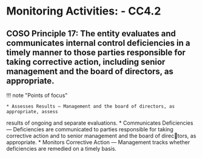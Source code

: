 #  Monitoring Activities: - CC4.2

## COSO Principle 17: The entity evaluates and communicates internal control deficiencies in a timely manner to those parties responsible for taking corrective action, including senior management and the board of directors, as appropriate.


!!! note "Points of focus"

    * Assesses Results — Management and the board of directors, as appropriate, assess 
results of ongoing and separate evaluations.
    * Communicates Deficiencies — Deficiencies are communicated to parties responsible for taking corrective action and to senior management and the board of directors, as appropriate.
    * Monitors Corrective Action — Management tracks whether deficiencies are remedied on a timely basis.

